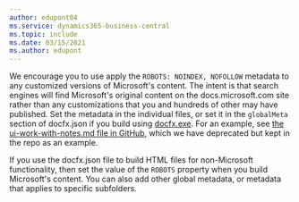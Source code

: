 ```yaml
---
author: edupont04
ms.service: dynamics365-business-central
ms.topic: include
ms.date: 03/15/2021
ms.author: edupont
---
```

We encourage you to use apply the `ROBOTS: NOINDEX, NOFOLLOW` metadata to any customized versions of Microsoft's content. The intent is that search engines will find Microsoft's original content on the docs.microsoft.com site rather than any customizations that you and hundreds of other may have published. Set the metadata in the individual files, or set it in the `globalMeta` section of docfx.json if you build using [docfx.exe](https://dotnet.github.io/docfx/index.html). For an example, see [the ui-work-with-notes.md file in GitHub](https://github.com/MicrosoftDocs/dynamics365smb-docs/blob/live/business-central/ui-work-with-notes.md), which we have deprecated but kept in the repo as an example.  

If you use the docfx.json file to build HTML files for non-Microsoft functionality, then set the value of the `ROBOTS` property when you build Microsoft's content. You can also add other global metadata, or metadata that applies to specific subfolders.  